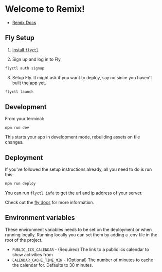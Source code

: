 # Welcome to Remix!

- [Remix Docs](https://remix.run/docs)

## Fly Setup

1. [Install `flyctl`](https://fly.io/docs/getting-started/installing-flyctl/)

2. Sign up and log in to Fly

```sh
flyctl auth signup
```

3. Setup Fly. It might ask if you want to deploy, say no since you haven't built the app yet.

```sh
flyctl launch
```

## Development

From your terminal:

```sh
npm run dev
```

This starts your app in development mode, rebuilding assets on file changes.

## Deployment

If you've followed the setup instructions already, all you need to do is run this:

```sh
npm run deploy
```

You can run `flyctl info` to get the url and ip address of your server.

Check out the [fly docs](https://fly.io/docs/getting-started/node/) for more information.

## Environment variables

These environment variables needs to be set on the deployment or when running locally. Running locally you can set them by adding a .env file in the root of the project.

- `PUBLIC_ICS_CALENDAR` - (Required) The link to a public ics calendar to show activities from
- `CALENDAR_CACHE_TIME_MIN` - (Optional) The number of minutes to cache the calendar for. Defaults to 30 minutes.
